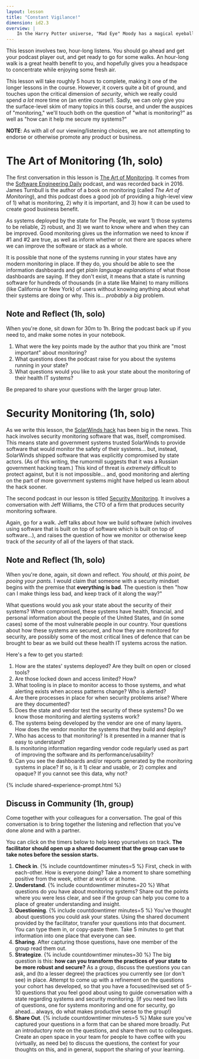 ```yaml
---
layout: lesson
title: "Constant Vigilance!"
dimension: id2.3
overview: |
    In the Harry Potter universe, "Mad Eye" Moody has a magical eyeball that can swivel around in his head to constantly watch in all directions.  With software systems, we use *monitoring* to watch not only how our software is operating, but also how the servers that are providing that software, and the network that is delivering the bits, and... and... *and*. In other words, excellent monitoring **is** constantly vigilant, and we have tools that help us make sense of the deluge of data. This lesson explores monitoring (broadly) and the importance of monitoring in the name of security (specifically).
---
```


This lesson involves two, hour-long listens. You should go ahead and get your podcast player out, and get ready to go for some walks. An hour-long walk is a great health benefit to you, and hopefully gives you a headspace to concentrate while enjoying some fresh air.

This lesson will take roughly 5 hours to complete, making it one of the longer lessons in the course. However, it covers quite a bit of ground, and touches upon the critical dimension of *security*, which we really could spend *a lot* more time on (an entire course!). Sadly, we can only give you the surface-level skim of many topics in this course, and under the auspices of "monitoring," we'll touch both on the question of "what is monitoring?" as well as "how can it help me secure my systems?"

**NOTE**: As with all of our viewing/listening choices, we are not attempting to endorse or otherwise promote any product or business. 

# The Art of Monitoring (1h, solo)

The first conversation in this lesson is [The Art of Monitoring](https://podcasts.google.com/feed/aHR0cHM6Ly9zb2Z0d2FyZWVuZ2luZWVyaW5nZGFpbHkuY29tL2NhdGVnb3J5L2Nsb3VkLWVuZ2luZWVyaW5nL2ZlZWQv/episode/aHR0cDovL3NvZnR3YXJlZW5naW5lZXJpbmdkYWlseS5jb20vP3A9MjczOQ). It comes from the [Software Engineering Daily]() podcast, and was recorded back in 2016. James Turnbull is the author of a book on monitoring (called *The Art of Monitoring*), and this podcast does a good job of providing a high-level view of 1) what is monitoring, 2) why it is important, and 3) how it can be used to create good business benefit.

As systems deployed by the state for The People, we want 1) those systems to be reliable, 2) robust, and 3) we want to know where and when they can be improved. Good monitoring gives us the information we need to know if #1 and  #2 are true, as well as inform whether or not there are spaces where we can improve the software or stack as a whole. 

It is possible that none of the systems running in your states have any modern monitoring in place. If they do, you should be able to see the information dashboards and get *plain language explanations* of what those dashboards are saying. If they don't exist, it means that a state is running software for hundreds of thousands (in a state like Maine) to many millions (like California or New York) of users without knowing anything about what their systems are doing or why. This is... *probably* a *big* problem.

## Note and Reflect (1h, solo)

When you're done, sit down for 30m to 1h. Bring the podcast back up if you need to, and make some notes in your notebook.

1. What were the key points made by the author that you think are "most important" about monitoring?
2. What questions does the podcast raise for you about the systems running in your state?
3. What questions would you like to ask your state about the monitoring of their health IT systems?

Be prepared to share your questions with the larger group later.

# Security Monitoring (1h, solo)

As we write this lesson, the [SolarWinds hack](https://www.theverge.com/2021/1/2/22210667/solarwinds-hack-worse-government-microsoft-cybersecurity) has been big in the news. This hack involves security monitoring software that was, itself, compromised. This means state and government systems trusted SolarWinds to provide software that would monitor the safety of their systems... but, instead, SolarWinds shipped software that was explicitly compromised by state actors. (As of this writing, the rumormill suggests that it was a Russian government hacking team.) This kind of threat is *extremely* difficult to protect against, but it is not impossible... and, good monitoring and alerting on the part of more government systems might have helped us learn about the hack sooner.

The second podcast in our lesson is titled [Security Monitoring](https://podcasts.google.com/feed/aHR0cHM6Ly9mZWVkcy5tZWdhcGhvbmUuZm0vU0VENDg0Mzk4MTQwMQ/episode/NW5z?sa=X&ved=0CAcQuIEEahgKEwiQ_Muj_oTuAhUAAAAAHQAAAAAQrgI). It involves a conversation with Jeff Williams, the CTO of a firm that produces security monitoring software. 

Again, go for a walk. Jeff talks about how we build software (which involves using software that is built on top of software which is built on top of software...), and raises the question of how we monitor or otherwise keep track of the *security* of all of the layers of that stack.

## Note and Reflect (1h, solo)

When you're done, again, sit down and reflect. *You should, at this point, be pooing your pants.* I would claim that someone with a security mindset begins with the premise that **everything is bad**. The question is then "how can I make things less bad, and keep track of it along the way?" 

What questions would you ask your state about the security of their systems? When compromised, these systems have health, financial, and personal information about the people of  the United States, and (in some cases) some of the most vulnerable people in our country. Your questions about how these systems are secured, and how they are monitored for security, are possibly some of the most critical lines of defence that can be brought to bear as we build out these health IT systems across the nation.

Here's a few to get you started:

1. How are the states' systems deployed? Are they built on open or closed tools?
2. Are those locked down and access limited? How? 
3. What tooling is in place to monitor access to those systems, and what alerting exists when access patterns change? Who is alerted? 
4. Are there processes in place for when security problems arise? Where are they documented? 
5. Does the state and vendor test the security of these systems? Do we know those monitoring and alerting systems work? 
6. The systems being developed by the vendor are one of many layers. How does the vendor monitor the systems that they build and deploy?
7. Who has access to that monitoring? Is it presented in a manner that is easy to understand? 
8. Is monitoring information regarding vendor code regularly used as part of improving the software and its performance/usability?
9. Can you see the dashboards and/or reports generated by the monitoring systems in place? If so, is it 1) clear and usable, or 2) complex and opaque? If you cannot see this data, why not?


{% include shared-experience-prompt.html %}

## Discuss in Community (1h, group)

Come together with your colleagues for a conversation. The goal of this conversation is to bring together the listening and reflection that you've done alone and with a partner. 

You can click on the timers below to help keep yourselves on track. **The facilitator should open up a shared document that the group can use to take notes before the session starts.**

1.  **Check in**. {% include countdowntimer minutes=5 %} First, check in with each-other. How is everyone doing? Take a moment to share something positive from the week, either at work or at home.
2.  **Understand**. {% include countdowntimer minutes=20 %} What questions do you have about monitoring systems? Share out the points where you were less clear, and see if the group can help you come to a place of greater understanding and insight.
3.  **Questioning**. {% include countdowntimer minutes=5 %} You've thought about questions you could ask your states. Using the shared document provided by the facilitator, transfer your questions into that document. You can type them in, or copy-paste them. Take 5 minutes to get that information into one place that everyone can see.
4.  **Sharing**. After capturing those questions, have one member of the group read them out.
5.  **Strategize**. {% include countdowntimer minutes=30 %} The big question is this: **how can you transform the practices of your state to be more robust and secure?** As a group, discuss the questions you can ask, and (to a lesser degree) the practices you currently see (or don't see) in place. Attempt to come up with a refinement on the questions your cohort has developed, so that you have a focused/revised set of 5-10 questions that you feel good about using to guide conversation with a state regarding systems and security monitoring. (If you need two lists of questions, one for systems monitoring and one for security, go ahead... always, do what makes productive sense to the group!) 
6.  **Share Out**. {% include countdowntimer minutes=5 %} Make sure you've captured your questions in a form that can be shared more broadly. Put an introductory note on the questions, and share them out to colleagues. Create an open space in your team for people to have coffee with you (virtually, as need be) to discuss the questions, the context for your thoughts on this, and in general, support the sharing of your learning.
